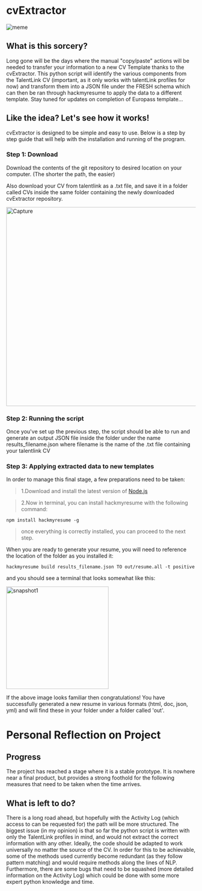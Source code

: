 # cvExtractor
![meme](https://user-images.githubusercontent.com/49131000/63941659-5b62ef80-ca6c-11e9-8e8a-d894a0ec2753.png)

## What is this sorcery?
Long gone will be the days where the manual "copy/paste" actions will be needed to transfer your
information to a new CV Template thanks to the cvExtractor. 
This python script will identify the various components from the TalentLink CV (important, as it only
works with talentLink profiles for now) and transform them into a JSON file under the FRESH schema
which can then be ran through hackmyresume to apply the data to a different template.
Stay tuned for updates on completion of Europass template...

## Like the idea? Let's see how it works!
cvExtractor is designed to be simple and easy to use. Below is a step by step guide that will help
with the installation and running of the program. 

### Step 1: Download
Download the contents of the git repository to desired location on your computer.
(The shorter the path, the easier)

Also download your CV from talentlink as a .txt file, and save it in a folder called CVs inside 
the same folder containing the newly downloaded cvExtractor repository.

<img width="528" alt="Capture" src="https://user-images.githubusercontent.com/49131000/63938231-9b25d900-ca64-11e9-98c5-49cb88fed8fa.PNG">

### Step 2: Running the script
Once you've set up the previous step, the script should be able to run and generate an output JSON
file inside the folder under the name results_filename.json where filename is the name of the .txt
file containing your talentlink CV

### Step 3: Applying extracted data to new templates
In order to manage this final stage, a few preparations need to be taken:

>1.Download and install the latest version of [Node.js](https://nodejs.org/en/)

>2.Now in terminal, you can install hackmyresume with the following command:
```shell
npm install hackmyresume -g
```
>once everything is correctly installed, you can proceed to the next step.

When you are ready to generate your resume, you will need to reference the location of the folder as you installed it:
```shell
hackmyresume build results_filename.json TO out/resume.all -t positive
```
and you should see a terminal that looks somewhat like this:

<img width="272" alt="snapshot1" src="https://user-images.githubusercontent.com/49131000/63937885-ce1b9d00-ca63-11e9-937e-1ee7f11d4b36.PNG">


If the above image looks familiar then congratulations! You have successfully generated a new resume
in various formats (html, doc, json, yml) and will find these in your folder under a folder called 'out'.

# Personal Reflection on Project
## Progress
The project has reached a stage where it is a stable prototype.
It is nowhere near a final product, but provides a strong foothold for the following measures that 
need to be taken when the time arrives.
## What is left to do?
There is a long road ahead, but hopefully with the Activity Log (which access to can be requested for)
the path will be more structured. The biggest issue (in my opinion) is that so far the python script is written with only the
TalentLink profiles in mind, and would not extract the correct information with any other.
Ideally, the code should be adapted to work universally no matter the source of the CV.
In order for this to be achievable, some of the methods used currently become redundant (as they follow pattern matching)
and would require methods along the lines of NLP.
Furthermore, there are some bugs that need to be squashed (more detailed information on the Activity Log)
which could be done with some more expert python knowledge and time.

